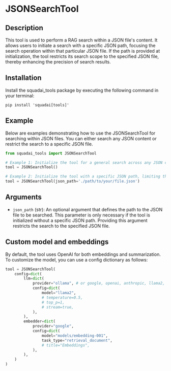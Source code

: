 # JSONSearchTool

## Description
This tool is used to perform a RAG search within a JSON file's content. It allows users to initiate a search with a specific JSON path, focusing the search operation within that particular JSON file. If the path is provided at initialization, the tool restricts its search scope to the specified JSON file, thereby enhancing the precision of search results.

## Installation
Install the squadai_tools package by executing the following command in your terminal:

```shell
pip install 'squadai[tools]'
```

## Example
Below are examples demonstrating how to use the JSONSearchTool for searching within JSON files. You can either search any JSON content or restrict the search to a specific JSON file.

```python
from squadai_tools import JSONSearchTool

# Example 1: Initialize the tool for a general search across any JSON content. This is useful when the path is known or can be discovered during execution.
tool = JSONSearchTool()

# Example 2: Initialize the tool with a specific JSON path, limiting the search to a particular JSON file.
tool = JSONSearchTool(json_path='./path/to/your/file.json')
```

## Arguments
- `json_path` (str): An optional argument that defines the path to the JSON file to be searched. This parameter is only necessary if the tool is initialized without a specific JSON path. Providing this argument restricts the search to the specified JSON file.

## Custom model and embeddings

By default, the tool uses OpenAI for both embeddings and summarization. To customize the model, you can use a config dictionary as follows:

```python
tool = JSONSearchTool(
    config=dict(
        llm=dict(
            provider="ollama", # or google, openai, anthropic, llama2, ...
            config=dict(
                model="llama2",
                # temperature=0.5,
                # top_p=1,
                # stream=true,
            ),
        ),
        embedder=dict(
            provider="google",
            config=dict(
                model="models/embedding-001",
                task_type="retrieval_document",
                # title="Embeddings",
            ),
        ),
    )
)
```
